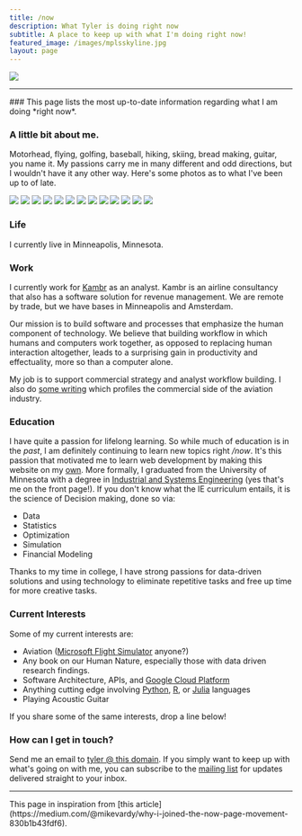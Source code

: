 ```yaml
---
title: /now
description: What Tyler is doing right now
subtitle: A place to keep up with what I'm doing right now!
featured_image: /images/mplsskyline.jpg
layout: page
---
```

![](/images/mplsskyline.jpg)
<hr>
### This page lists the most up-to-date information regarding what I am doing *right now*.

### A little bit about me.
Motorhead, flying, golfing, baseball, hiking, skiing, bread making, guitar, you name it. My passions carry me in many different and odd directions,
but I wouldn't have it any other way. Here's some photos as to what I've been up to of late.

<div class="gallery" data-columns="3">
	<img src="/images/IMG_5469.JPG">
	<img src="/images/IMG_5470.JPG">
	<img src="/images/IMG_5471.JPG">
	<img src="/images/IMG_5472.JPG">
	<img src="/images/IMG_5473.JPG">
	<img src="/images/IMG_5474.JPG">
	<img src="/images/IMG_5475.JPG">
	<img src="/images/IMG_6023.JPG">
	<img src="/images/IMG_5477.JPG">
	<img src="/images/IMG_5478.JPG">
	<img src="/images/IMG_5480.JPG">
	<img src="/images/IMG_6009.JPG">
	<img src="/images/IMG_5482.JPG">
</div>

### Life

I currently live in Minneapolis, Minnesota.

### Work

I currently work for [Kambr](https://www.kambr.com/) as an analyst. Kambr is an airline consultancy that also has a software solution for revenue management. We are remote by trade, but we have bases in Minneapolis and Amsterdam.

Our mission is to build software and processes that emphasize the human component of technology. We believe that building workflow in which humans and computers work together, as opposed to replacing human interaction altogether, leads to a surprising gain in productivity and effectuality, more so than a computer alone.

My job is to support commercial strategy and analyst workflow building. I also do [some writing](https://www.kambr.media/category/prose-and-contrails) which profiles the commercial side of the aviation industry.

### Education

I have quite a passion for lifelong learning. So while much of education is in the *past*, I am definitely continuing to learn new topics right */now*. It's this passion that motivated me to learn web development by making this website on my [own](https://tylerrouze.com/blog/thewhy). More formally, I graduated from the University of Minnesota with a degree in [Industrial and Systems Engineering](https://cse.umn.edu/isye) (yes that's me on the front page!). If you don't know what the IE curriculum entails, it is the science of Decision making, done so via:

* Data
* Statistics
* Optimization
* Simulation
* Financial Modeling

Thanks to my time in college, I have strong passions for data-driven solutions and using technology to eliminate repetitive tasks and free up time for more creative tasks.

### Current Interests

Some of my current interests are:

* Aviation ([Microsoft Flight Simulator](https://www.flightsimulator.com/) anyone?)
* Any book on our Human Nature, especially those with data driven research findings.
* Software Architecture, APIs, and [Google Cloud Platform](https://cloud.google.com/)
* Anything cutting edge involving [Python](https://www.python.org/), [R](https://www.r-project.org/), or [Julia](https://julialang.org/) languages
* Playing Acoustic Guitar

If you share some of the same interests, drop a line below!

### How can I get in touch?

Send me an email to [tyler @ this domain](mailto:tyler@tylerrouze.com). If you simply want to keep up with what's going on with me, you can subscribe to the [mailing list](https://tylerrouze.com/subscribe) for updates delivered straight to your inbox.

<hr>
This page in inspiration from [this article](https://medium.com/@mikevardy/why-i-joined-the-now-page-movement-830b1b43fdf6).
